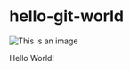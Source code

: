# hello-git-world

![This is an image](https://encrypted-tbn0.gstatic.com/images?q=tbn:ANd9GcSbjnjN3ujZ_wOmFjs0sWAHkaHmlLEabxcc2w&usqp=CAU)

<html>
    <body>
        Hello World!
    </body>
</html>